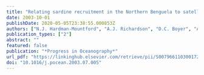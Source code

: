```yaml
---
title: "Relating sardine recruitment in the Northern Benguela to satellite-derived sea surface height using a neural network pattern recognition approach"
date: 2003-10-01
publishDate: 2020-05-05T23:38:55.000853Z
authors: ["N.J. Hardman-Mountford", "A.J. Richardson", "D.C. Boyer", "A. Kreiner", "H.J. Boyer"]
publication_types: ["2"]
abstract: ""
featured: false
publication: "*Progress in Oceanography*"
url_pdf: "https://linkinghub.elsevier.com/retrieve/pii/S0079661103001721"
doi: "10.1016/j.pocean.2003.07.005"
---
```


